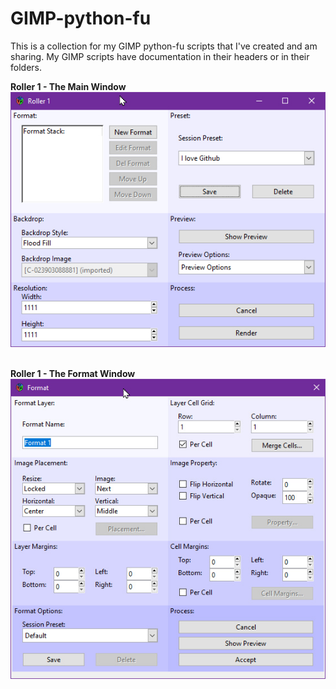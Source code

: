 # GIMP-python-fu
This is a collection for my GIMP python-fu scripts that I've created and am sharing. My GIMP scripts have documentation in their headers or in their folders.

**Roller 1 - The Main Window**</br>
![Roller](/images/roller-main.jpg)
</br></br>

**Roller 1 - The Format Window**</br>
![Roller](/images/roller-format.jpg)
</br></br>
